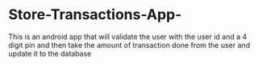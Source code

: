 # Store-Transactions-App-
This is an android app that will validate the user with the user id and a 4 digit pin and then take the amount of transaction done from the user and update it to the database 
